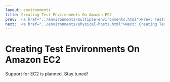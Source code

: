 ```yaml
---
layout: environments
title: Creating Test Environments On Amazon EC2
prev: '<a href="../environments/multiple-environments.html">Prev: Testing Against Multiple Environments</a>'
next: '<a href="../environments/physical-hosts.html">Next: Creating Test Environments On Physical Hosts</a>'
---
```


# Creating Test Environments On Amazon EC2

Support for EC2 is planned. Stay tuned!